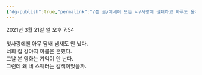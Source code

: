 ```yaml
---
{"dg-publish":true,"permalink":"/쓴 글/에세이 또는 시/사랑에 실패하고 하루도 울지 않았다/","dgPassFrontmatter":true,"noteIcon":""}
---
```


2021년 3월 21일 일 오후 7:54<br/>
<br/>
첫사랑에겐 아무 담배 냄새도 안 났다.<br/>
너희 집 강아지 이름은 흔했다.<br/>
그날 본 영화는 기억이 안 난다.<br/>
그런데 왜 네 스웨터는 갈색이었을까.<br/>
